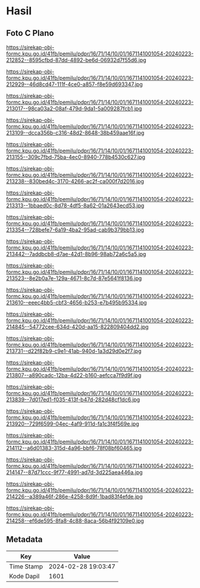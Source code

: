 # Hasil

## Foto C Plano

https://sirekap-obj-formc.kpu.go.id/41fb/pemilu/pdpr/16/71/14/10/01/1671141001054-20240223-212852--8595cfbd-87dd-4892-be6d-06932d7f55d6.jpg

https://sirekap-obj-formc.kpu.go.id/41fb/pemilu/pdpr/16/71/14/10/01/1671141001054-20240223-212929--46d8cd47-111f-4ce0-a857-f8e59d693347.jpg

https://sirekap-obj-formc.kpu.go.id/41fb/pemilu/pdpr/16/71/14/10/01/1671141001054-20240223-213017--98ca03a2-08af-479d-9da1-5a009287fcb1.jpg

https://sirekap-obj-formc.kpu.go.id/41fb/pemilu/pdpr/16/71/14/10/01/1671141001054-20240223-213109--dcca356b-c316-48d2-8648-38b459aae16f.jpg

https://sirekap-obj-formc.kpu.go.id/41fb/pemilu/pdpr/16/71/14/10/01/1671141001054-20240223-213155--309c7fbd-75ba-4ec0-8940-778b4530c627.jpg

https://sirekap-obj-formc.kpu.go.id/41fb/pemilu/pdpr/16/71/14/10/01/1671141001054-20240223-213238--830bed4c-3170-4266-ac2f-ca000f7d2016.jpg

https://sirekap-obj-formc.kpu.go.id/41fb/pemilu/pdpr/16/71/14/10/01/1671141001054-20240223-213313--1bbaed0c-8d78-4df5-8a62-01a2643ecd53.jpg

https://sirekap-obj-formc.kpu.go.id/41fb/pemilu/pdpr/16/71/14/10/01/1671141001054-20240223-213354--728befe7-6a19-4ba2-95ad-cab9b379bb13.jpg

https://sirekap-obj-formc.kpu.go.id/41fb/pemilu/pdpr/16/71/14/10/01/1671141001054-20240223-213442--7addbcb8-d7ae-42d1-8b96-98ab72a6c5a5.jpg

https://sirekap-obj-formc.kpu.go.id/41fb/pemilu/pdpr/16/71/14/10/01/1671141001054-20240223-213523--8e2b0a7e-129a-4671-8c7d-87e5641f8136.jpg

https://sirekap-obj-formc.kpu.go.id/41fb/pemilu/pdpr/16/71/14/10/01/1671141001054-20240223-213610--eeec4bb5-cbf3-4656-b253-e7b495b95334.jpg

https://sirekap-obj-formc.kpu.go.id/41fb/pemilu/pdpr/16/71/14/10/01/1671141001054-20240223-214845--54772cee-634d-420d-aa15-822809404dd2.jpg

https://sirekap-obj-formc.kpu.go.id/41fb/pemilu/pdpr/16/71/14/10/01/1671141001054-20240223-213731--d22f82b9-c9e1-41ab-940d-1a3d29d0e2f7.jpg

https://sirekap-obj-formc.kpu.go.id/41fb/pemilu/pdpr/16/71/14/10/01/1671141001054-20240223-213807--a890cadc-12ba-4d22-b160-aefcca7f9d9f.jpg

https://sirekap-obj-formc.kpu.go.id/41fb/pemilu/pdpr/16/71/14/10/01/1671141001054-20240223-213839--7d017ed1-f035-413f-b47d-282d48cf1dc6.jpg

https://sirekap-obj-formc.kpu.go.id/41fb/pemilu/pdpr/16/71/14/10/01/1671141001054-20240223-213920--729f6599-04ec-4af9-911d-fa1c3f4f569e.jpg

https://sirekap-obj-formc.kpu.go.id/41fb/pemilu/pdpr/16/71/14/10/01/1671141001054-20240223-214112--a6d01383-315d-4a96-bbf6-78f08bf60465.jpg

https://sirekap-obj-formc.kpu.go.id/41fb/pemilu/pdpr/16/71/14/10/01/1671141001054-20240223-214147--87d71ccc-9f77-4991-ad7d-3d225aea446a.jpg

https://sirekap-obj-formc.kpu.go.id/41fb/pemilu/pdpr/16/71/14/10/01/1671141001054-20240223-214226--a389a46f-286e-4258-8d9f-1bad83f4efde.jpg

https://sirekap-obj-formc.kpu.go.id/41fb/pemilu/pdpr/16/71/14/10/01/1671141001054-20240223-214258--ef6de595-8fa8-4c88-8aca-56b4f92109e0.jpg


## Metadata

| Key        | Value               |
| ---------- | ------------------- |
| Time Stamp | 2024-02-28 19:03:47 |
| Kode Dapil | 1601                |



